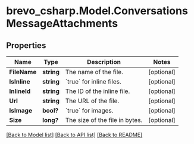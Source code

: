# brevo_csharp.Model.ConversationsMessageAttachments
## Properties

Name | Type | Description | Notes
------------ | ------------- | ------------- | -------------
**FileName** | **string** | The name of the file. | [optional] 
**IsInline** | **string** | &#x60;true&#x60; for inline files. | [optional] 
**InlineId** | **string** | The ID of the inline file. | [optional] 
**Url** | **string** | The URL of the file. | [optional] 
**IsImage** | **bool?** | &#x60;true&#x60; for images. | [optional] 
**Size** | **long?** | The size of the file in bytes. | [optional] 

[[Back to Model list]](../README.md#documentation-for-models) [[Back to API list]](../README.md#documentation-for-api-endpoints) [[Back to README]](../README.md)

